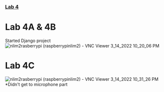 ### [Lab 4](https://github.com/kevinwlu/iot/tree/master/lesson4)
# Lab 4A & 4B
Started Django project
![nlim2rasberrypi (raspberrypinlim2) - VNC Viewer 3_14_2022 10_20_06 PM](https://user-images.githubusercontent.com/78889244/158293119-af77c744-3f6b-48cb-8713-3500ea6de532.png)

# Lab 4C
![nlim2rasberrypi (raspberrypinlim2) - VNC Viewer 3_14_2022 10_31_26 PM](https://user-images.githubusercontent.com/78889244/158294827-f084cec8-8c0e-40a7-bd64-59d9b0c2cba4.png)
*Didn't get to microphone part

